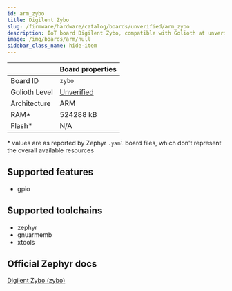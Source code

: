 ```yaml
---
id: arm_zybo
title: Digilent Zybo
slug: /firmware/hardware/catalog/boards/unverified/arm_zybo
description: IoT board Digilent Zybo, compatible with Golioth at unverified level.
image: /img/boards/arm/null
sidebar_class_name: hide-item
---
```


[//]: # (This is an auto-generated file, do not edit! Changes to it will be lost upon re-generation)



|                | Board properties     |
| -------------  | -------------------- |
| Board ID       | `zybo` |
| Golioth Level  | [Unverified](/firmware/hardware#unverified-boards) |
| Architecture   | ARM |
| RAM*           | 524288 kB |
| Flash*         | N/A |

\* values are as reported by Zephyr `.yaml` board files, which don't represent the overall available resources



## Supported features

* gpio

## Supported toolchains

* zephyr
* gnuarmemb
* xtools

## Official Zephyr docs

[Digilent Zybo (zybo)](https://docs.zephyrproject.org/latest/boards/arm/zybo/doc/index.html)
